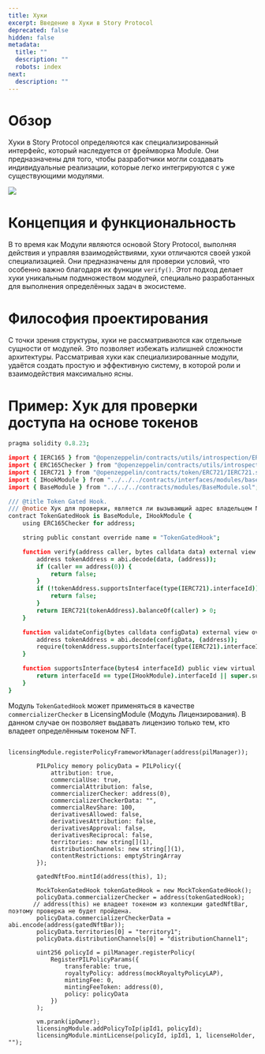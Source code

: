 ```yaml
---
title: Хуки
excerpt: Введение в Хуки в Story Protocol
deprecated: false
hidden: false
metadata:
  title: ""
  description: ""
  robots: index
next:
  description: ""
---
```


# Обзор

Хуки в Story Protocol определяются как специализированный интерфейс, который наследуется от фреймворка Module. Они предназначены для того, чтобы разработчики могли создавать индивидуальные реализации, которые легко интегрируются с уже существующими модулями.

<Image align="center" src="https://files.readme.io/2ea34f7-Screenshot_2024-02-05_at_16.09.49.png" />

# Концепция и функциональность

В то время как Модули являются основой Story Protocol, выполняя действия и управляя взаимодействиями, хуки отличаются своей узкой специализацией. Они предназначены для проверки условий, что особенно важно благодаря их функции `verify()`. Этот подход делает хуки уникальным подмножеством модулей, специально разработанных для выполнения определённых задач в экосистеме.

# Философия проектирования

С точки зрения структуры, хуки не рассматриваются как отдельные сущности от модулей. Это позволяет избежать излишней сложности архитектуры. Рассматривая хуки как специализированные модули, удаётся создать простую и эффективную систему, в которой роли и взаимодействия максимально ясны.

# Пример: Хук для проверки доступа на основе токенов

```coffeescript
pragma solidity 0.8.23;

import { IERC165 } from "@openzeppelin/contracts/utils/introspection/ERC165.sol";
import { ERC165Checker } from "@openzeppelin/contracts/utils/introspection/ERC165Checker.sol";
import { IERC721 } from "@openzeppelin/contracts/token/ERC721/IERC721.sol";
import { IHookModule } from "../../../contracts/interfaces/modules/base/IHookModule.sol";
import { BaseModule } from "../../../contracts/modules/BaseModule.sol";

/// @title Token Gated Hook.
/// @notice Хук для проверки, является ли вызывающий адрес владельцем NFT.
contract TokenGatedHook is BaseModule, IHookModule {
    using ERC165Checker for address;

    string public constant override name = "TokenGatedHook";

    function verify(address caller, bytes calldata data) external view returns (bool) {
        address tokenAddress = abi.decode(data, (address));
        if (caller == address(0)) {
            return false;
        }
        if (!tokenAddress.supportsInterface(type(IERC721).interfaceId)) {
            return false;
        }
        return IERC721(tokenAddress).balanceOf(caller) > 0;
    }

    function validateConfig(bytes calldata configData) external view override {
        address tokenAddress = abi.decode(configData, (address));
        require(tokenAddress.supportsInterface(type(IERC721).interfaceId), "TokenGatedHook: Invalid token address");
    }

    function supportsInterface(bytes4 interfaceId) public view virtual override(BaseModule, IERC165) returns (bool) {
        return interfaceId == type(IHookModule).interfaceId || super.supportsInterface(interfaceId);
    }
}

```

Модуль `TokenGatedHook` может применяться в качестве `commercializerChecker` в LicensingModule (Модуль Лицензирования). В данном случае он позволяет выдавать лицензию только тем, кто владеет определённым токеном NFT.

```
        licensingModule.registerPolicyFrameworkManager(address(pilManager));

        PILPolicy memory policyData = PILPolicy({
            attribution: true,
            commercialUse: true,
            commercialAttribution: false,
            commercializerChecker: address(0),
            commercializerCheckerData: "",
            commercialRevShare: 100,
            derivativesAllowed: false,
            derivativesAttribution: false,
            derivativesApproval: false,
            derivativesReciprocal: false,
            territories: new string[](1),
            distributionChannels: new string[](1),
            contentRestrictions: emptyStringArray
        });

        gatedNftFoo.mintId(address(this), 1);

        MockTokenGatedHook tokenGatedHook = new MockTokenGatedHook();
        policyData.commercializerChecker = address(tokenGatedHook);
       // address(this) не владеет токеном из коллекции gatedNftBar, поэтому проверка не будет пройдена.
        policyData.commercializerCheckerData = abi.encode(address(gatedNftBar));
        policyData.territories[0] = "territory1";
        policyData.distributionChannels[0] = "distributionChannel1";

        uint256 policyId = pilManager.registerPolicy(
            RegisterPILPolicyParams({
                transferable: true,
                royaltyPolicy: address(mockRoyaltyPolicyLAP),
                mintingFee: 0,
                mintingFeeToken: address(0),
                policy: policyData
            })
        );

        vm.prank(ipOwner);
        licensingModule.addPolicyToIp(ipId1, policyId);
        licensingModule.mintLicense(policyId, ipId1, 1, licenseHolder, "");
```

